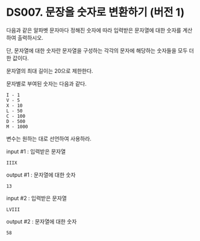 # DS007. 문장을 숫자로 변환하기 (버전 1)
다음과 같은 알파벳 문자마다 정해진 숫자에 따라 입력받은 문자열에 대한 숫자를 계산하여 출력하시오.

단, 문자열에 대한 숫자란 문자열을 구성하는 각각의 문자에 해당하는 숫자들을 모두 더한 값이다.

문자열의 최대 길이는 20으로 제한한다.

문자별로 부여된 숫자는 다음과 같다.
```
I - 1
V - 5
X - 10
L - 50
C - 100
D - 500
M - 1000
```

변수는 원하는 대로 선언하여 사용하라.

input #1 : 입력받은 문자열
```
IIIX
```
output #1 : 문자열에 대한 숫자
```
13
```
input #2 : 입력받은 문자열
```
LVIII
```
output #2 : 문자열에 대한 숫자
```
58
```